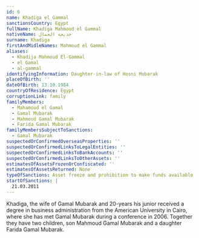 ```yaml
---
id: 6
name: Khadiga el Gammal
sanctionsCountry: Egypt
fullName: Khadiga Mahmoud el Gammal
nativeName: خديجة الجمال
surname: Khadiga
firstAndMidleNames: Mahmoud el Gammal
aliases:
  - Khadija Mahmoud El-Gammal
  - el Gamal
  - al-gammal
identifyingInformation: Daughter-in-law of Hosni Mubarak
placeOfBirth: ''
dateOfBirth: 13.10.1984
countryOfResidence: Egypt
corruptionLink: family
familyMembers:
  - Mahamoud el Gamal
  - Gamal Mubarak
  - Mahmoud Gamal Mubarak
  - Farida Gamal Mubarak
familyMembersSubjectToSanctions:
  - Gamal Mubarak
suspectedOrConfirmedOverseasProperties: ''
suspectedOrConfirmedLinksToLegalEntities: ''
suspectedOrConfirmedLinksToBankAccounts: ''
suspectedOrConfirmedLinksToOtherAssets: ''
estimatesOfAssetsFrozenOrConfiscated: ''
estimatesOfAssetsReturned: None
typeOfSanctions: Asset freeze and prohibition to make funds available
startOfSanctions: |
  21.03.2011
---
```

Khadiga, the wife of Gamal Mubarak and 20-years his junior received a degree in 
business administration from the American University in Cairo, where she has met 
Gamal Mubarak during a conference in 2006. Together they have two children, son 
Mahmoud Gamal Mubarak  and a daughter Farida Gamal Mubarak.

